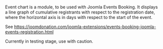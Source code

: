 Event chart is a module, to be used with Joomla Events Booking.
It displays a line graph of cumulative registrants with respect to the registration date, where the horizontal axis is in days with respect to the start of the event.


See https://joomdonation.com/joomla-extensions/events-booking-joomla-events-registration.html

Currently in testing stage, use with caution.
